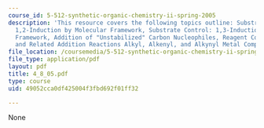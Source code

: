 ```yaml
---
course_id: 5-512-synthetic-organic-chemistry-ii-spring-2005
description: 'This resource covers the following topics outline: Substrate Control:
  1,2-Induction by Molecular Framework, Substrate Control: 1,3-Induction by Molecular
  Framework, Addition of "Unstabilized" Carbon Nucleophiles, Reagent Control: Organozinc
  and Related Addition Reactions Alkyl, Alkenyl, and Alkynyl Metal Compounds.'
file_location: /coursemedia/5-512-synthetic-organic-chemistry-ii-spring-2005/49052cca0df425004f3fbd692f01ff32_4_8_05.pdf
file_type: application/pdf
layout: pdf
title: 4_8_05.pdf
type: course
uid: 49052cca0df425004f3fbd692f01ff32

---
```

None